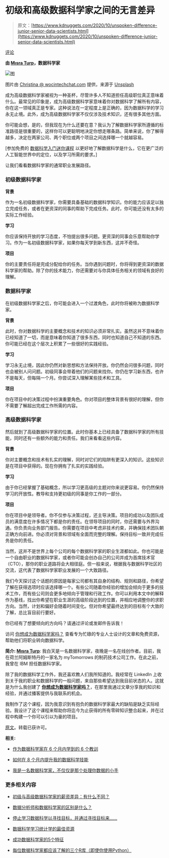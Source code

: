 # 初级和高级数据科学家之间的无言差异

> 原文：[https://www.kdnuggets.com/2020/10/unspoken-difference-junior-senior-data-scientists.html](https://www.kdnuggets.com/2020/10/unspoken-difference-junior-senior-data-scientists.html)

[评论](#comments)

**由 [Mısra Turp](https://www.linkedin.com/in/misraturp/)，数据科学家**

![图](../Images/ae5a98016f27cf8519e7208a5eb40658.png)

图片由 [Christina @ wocintechchat.com](https://unsplash.com/@wocintechchat?utm_source=unsplash&utm_medium=referral&utm_content=creditCopyText) 提供，来源于 [Unsplash](https://www.soyouwanttobeadatascientist.com/?utm_source=unsplash&utm_medium=referral&utm_content=creditCopyText)

成为高级数据科学家被视为一种圣杯，尽管许多人不知道担任高级职位真正意味着什么。最常见的印象是，成为高级数据科学家意味着你对数据科学了解所有内容，你在这一领域真正是专家。这种说法在一定程度上是正确的，因为数据科学的学习永无止境。此外，成为高级数据科学家不仅仅涉及技术知识，还有很多其他方面。

你可能会想，是的，但我现在为什么还要在意？我认为了解数据科学家所遵循的标准路径是很重要的，这样你可以更聪明地决定你想走哪条路。简单来说，你了解得越多，决定在两家公司、两个职位或两个项目之间选择哪一个就越容易。

[参加免费的 [数据科学入门迷你课程](https://www.soyouwanttobeadatascientist.com/courses/data-science-kick-starter-mini-course) 以更好地了解数据科学是什么，它在更广泛的人工智能世界中的定位，以及学习所需的要求。]

让我们看看数据科学家的通常职业发展路径。

### 初级数据科学家

****背景****

作为一名初级数据科学家，你需要具备基础的数据科学知识。你的能力应该足以独立完成任务，或者在更资深的同事的帮助下完成任务。此时，你可能还没有太多的实际工作经验。

****学习****

你应该保持开放的学习态度，不怕提出很多问题。更资深的同事会乐意帮助你学习。作为一名初级数据科学家，如果你每天学到新东西，这并不奇怪。

****项目****

你的主要责任将是完成分配给你的任务。当你遇到问题时，你将得到更资深的数据科学家的帮助。除了你的技术能力，你还需要对与你具体任务相关的领域有良好的理解。

### 数据科学家

在初级数据科学家之后，你可能会进入一个过渡角色，此时你将被称为数据科学家。**‍**

****背景****

此时，你对数据科学的主要概念和技术的知识必须非常扎实。虽然这并不意味着你已经知道了一切，而是意味着你知道了很多东西，同时也知道自己不知道的东西。你可能已经在这个层次上积累了一些很好的实践经验。

****学习****

学习永无止境，因此你仍然对新思想和方法保持开放。你仍然会问很多问题，同时也会被别人问问题。初级同事会带着他们的问题来找你。你仍在学习新东西，也许不是每天，但每隔一个月。你尝试深入理解某些技术和工具。

****项目****

你在项目中的决策过程中扮演重要角色。你对项目的整体背景有很好的理解，但你不需要了解超出完成工作所需的内容。

### 高级数据科学家

然后就到了高级数据科学家的位置。此时你基本上已经具备了数据科学家的所有技能，同时还有一些额外的能力和责任。我们来看看这些内容。

****背景****

你对主要概念和技术有扎实的理解，同时对它们的陷阱有更深入的知识。这些知识是在项目中获得的。现在你拥有了扎实的实践经验。

****学习****

由于你已经掌握了基础概念，所以学习更高级的主题对你来说更容易。你仍然保持学习的开放性。教导和支持更初级的同事是你工作的一部分。

****项目****

你在项目中是领导者。你不仅参与决策过程，还主导决策。项目的成功以及团队成员的满意度在许多情况下都是你的责任。在领导项目的同时，你还需要与外界沟通。你负责向业务部门报告。你需要在项目中考虑非技术约束，并确保技术团队朝正确方向前进。你必须对背景和领域有全面而完整的理解。保持目标一致并完成任务是你的责任。

当然，这并不是世界上每个公司的每个数据科学家的职业生涯都如此。你也可能是一个自由职业的数据科学家，或者你可能会创办自己的公司并成为首席技术官（CTO），那你的职业道路将会大相径庭。但一般来说，根据我与数据科学社区的交流，这代表了数据科学家职业发展的一个大致路径。

我们今天探讨这个话题的原因是每家公司都有其自身的结构、规则和路径，你希望了解在获得选项时应该选择哪一个。有些公司随着你经验的增加会倾向于更多的技术工作，而有些公司则会更多地倾向于管理和行政工作。你可以利用本文中的解释作为基线，找出你希望在职业生涯的高级阶段达到的位置，并相应地调整你的求职方向。当然，计划和偏好会随着时间变化。但对你希望最终达到的目标有个大致的了解，总比盲目前行要好。

你已经有了想要倾向的方向吗？请通过评论或发邮件告诉我！

访问 [你想成为数据科学家吗？](https://www.soyouwanttobeadatascientist.com/) 查看专为忙碌的专业人士设计的文章和免费资源，帮助他们将职业转向数据科学。

**简介: [Mısra Turp](https://www.linkedin.com/in/misraturp/)**: 我白天是一名数据科学家，夜晚是一名在线创作者。目前，我在荷兰阿姆斯特丹的一家名为 myTomorrows 的制药技术公司工作。在此之前，我曾在 IBM 担任数据科学家。

除了我的数据科学工作外，我还喜欢教人们我所知道的。我经常在 LinkedIn 上收到关于我的职业和数据科学的一般问题，来自那些希望达到我目前状态的人。这就是为什么我创建了 **[你想成为数据科学家吗？](https://www.soyouwanttobeadatascientist.com/)**，在那里我通过文章分享我的知识和经验，并通过播客提供与我联系的机会。

我制作了这个课程，因为我意识到有抱负的数据科学家最大的缺陷是缺乏实际经验。我设计了这个课程来帮助你将迄今为止获得的所有零碎知识整合起来，并在过程中构建一个你可以引以为豪的项目。

[原文](https://www.soyouwanttobeadatascientist.com/post/the-unspoken-difference-between-junior-and-senior-data-scientists)。转载已获许可。

**相关:**

+   [作为数据科学家在 6 个月内学到的 6 个教训](/2020/10/6-lessons-6-months-data-scientist.html)

+   [如何在 8 个月内提升我的数据科学技能](/2020/10/level-up-data-science-skills-8-months.html)

+   [我是一名数据科学家，不仅仅是那个处理你数据的小手](/2020/09/data-scientist-not-just-tiny-hands.html)

### 更多相关内容

+   [初级与高级数据科学家的薪资差异：有什么不同？](https://www.kdnuggets.com/2022/03/junior-senior-data-scientist-salary-difference.html)

+   [数据分析师和数据科学家的区别是什么？](https://www.kdnuggets.com/2022/03/difference-data-analysts-data-scientists.html)

+   [停止学习数据科学以寻找目标，并通过寻找目标来……](https://www.kdnuggets.com/2021/12/stop-learning-data-science-find-purpose.html)

+   [数据科学学习统计学的最佳资源](https://www.kdnuggets.com/2021/12/springboard-top-resources-learn-data-science-statistics.html)

+   [成功数据科学家的5个特征](https://www.kdnuggets.com/2021/12/5-characteristics-successful-data-scientist.html)

+   [每位数据科学家都应该了解的三个R库（即使你使用Python）](https://www.kdnuggets.com/2021/12/three-r-libraries-every-data-scientist-know-even-python.html)
